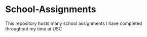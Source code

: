 # School-Assignments
This repository hosts many school assignments I have completed throughout my time at USC
